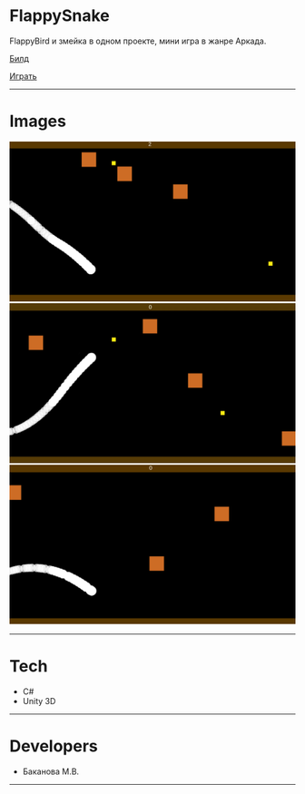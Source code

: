 # FlappySnake

FlappyBird и змейка в одном проекте, мини игра в жанре Аркада.


[Билд](https://github.com/More02/FlappySnake/releases/tag/FlappySnake)

[Играть](https://more02.itch.io/fluppysnake)

---

# Images
<p align="left">
<img src="landing/FlappySnake_1.png" width = 900/>
<img src="landing/FlappySnake_2.png" width = 900/>
<img src="landing/FlappySnake_3.png" width = 900/>
</p>

---

# Tech
* C#
* Unity 3D

---

# Developers
* Баканова М.В.

---
